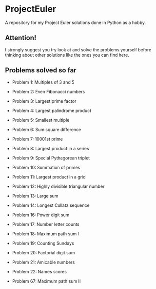 # ProjectEuler
A repository for my Project Euler solutions done in Python as a hobby.

## Attention! ##
I strongly suggest you try look at and solve the problems yourself before thinking about other solutions like the ones you can find here. 

## Problems solved so far ##
* Problem 1: Multiples of 3 and 5
* Problem 2: Even Fibonacci numbers
* Problem 3: Largest prime factor
* Problem 4: Largest palindrome product
* Problem 5: Smallest multiple
* Problem 6: Sum square difference
* Problem 7: 10001st prime
* Problem 8: Largest product in a series
* Problem 9: Special Pythagorean triplet
* Problem 10: Summation of primes
* Problem 11: Largest product in a grid
* Problem 12: Highly divisible triangular number
* Problem 13: Large sum
* Problem 14: Longest Collatz sequence

* Problem 16: Power digit sum
* Problem 17: Number letter counts
* Problem 18: Maximum path sum I
* Problem 19: Counting Sundays
* Problem 20: Factorial digit sum
* Problem 21: Amicable numbers
* Problem 22: Names scores

* Problem 67: Maximum path sum II